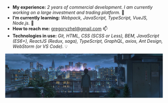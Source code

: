 * **My experience:** *2 years of commercial development.* *I am currently working on a large investment and trading platform.* 🔭
* **I’m currently learning:** *Webpack, JavaScript, TypeScript, VueJS, Node.js.* 🌱
* **How to reach me:** gregoryzhel@gmail.com 📫
* **Technologies in use:** *Git, HTML, CSS (SCSS or Less), BEM, JavaScript (ES6+), ReactJS (Redux, saga), TypeScript, GraphQL, axios, Ant Design, WebStorm (or VS Code).* 💡

<img src="https://raw.githubusercontent.com/gzhel/gzhel/main/images/2.jpg">

<!--
**gzhel/gzhel** is a ✨ _special_ ✨ repository because its `README.md` (this file) appears on your GitHub profile.

Here are some ideas to get you started:

- 🔭 I’m currently working on ...
- 🌱 I’m currently learning ...
- 👯 I’m looking to collaborate on ...
- 🤔 I’m looking for help with ...
- 💬 Ask me about ...
- 📫 How to reach me: ...
- 😄 Pronouns: ...
- ⚡ Fun fact: ...
-->

